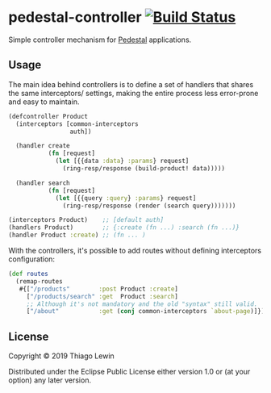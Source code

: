 # pedestal-controller [![Build Status](https://travis-ci.org/tlewin/pedestal-controller.svg?branch=master)](https://travis-ci.org/tlewin/pedestal-controller)

Simple controller mechanism for [Pedestal](http://pedestal.io/) applications.

## Usage

The main idea behind controllers is to define a set of
handlers that shares the same interceptors/ settings,
making the entire process less error-prone and easy to maintain.

```clojure
(defcontroller Product
  (interceptors [common-interceptors
                 auth])

  (handler create
           (fn [request]
             (let [{{data :data} :params} request]
               (ring-resp/response (build-product! data)))))

  (handler search
           (fn [request]
             (let [{{query :query} :params} request]
               (ring-resp/response (render (search query)))))))

(interceptors Product)    ;; [default auth]
(handlers Product)        ;; {:create (fn ...) :search (fn ...)}
(handler Product :create) ;; (fn ... )
```

With the controllers, it's possible to add routes without defining
interceptors configuration:

```clojure
(def routes
  (remap-routes
   #{["/products"        :post Product :create]
     ["/products/search" :get  Product :search]
     ;; Although it's not mandatory and the old "syntax" still valid.
     ["/about"           :get (conj common-interceptors `about-page)]}))
```

## License

Copyright © 2019 Thiago Lewin

Distributed under the Eclipse Public License either version 1.0 or (at
your option) any later version.

